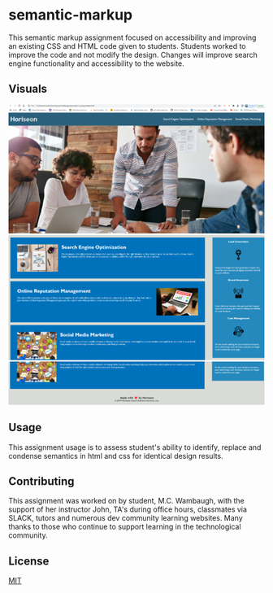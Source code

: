 # semantic-markup 

This semantic markup assignment focused on accessibility and improving an existing CSS and HTML code given to students. Students worked to improve the code and not modify the design. Changes will improve search engine functionality and accessibility to the website. 
 

## Visuals  
![screenshot 1](https://github.com/mwambaugh/semantic-markup/blob/main/assets/images/Screenshot%202022-09-29%20162050.png?raw=true)
![scrrenshot 2](https://github.com/mwambaugh/semantic-markup/blob/main/assets/images/Screenshot%202022-09-29%20162622.png?raw=true)
![screenshot 3](https://github.com/mwambaugh/semantic-markup/blob/main/assets/images/Screenshot%202022-09-29%20162658.png?raw=true)

## Usage 
This assignment usage is to assess student's ability to identify, replace and condense semantics in html and css for identical design results.  

 
## Contributing 
This assignment was worked on by student, M.C. Wambaugh, with the support of her instructor John, TA's during office hours, classmates via SLACK, tutors and numerous dev community learning websites. Many thanks to those who continue to support learning in the technological community.   


## License 
[MIT](https://choosealicense.com/licenses/mit/) 
